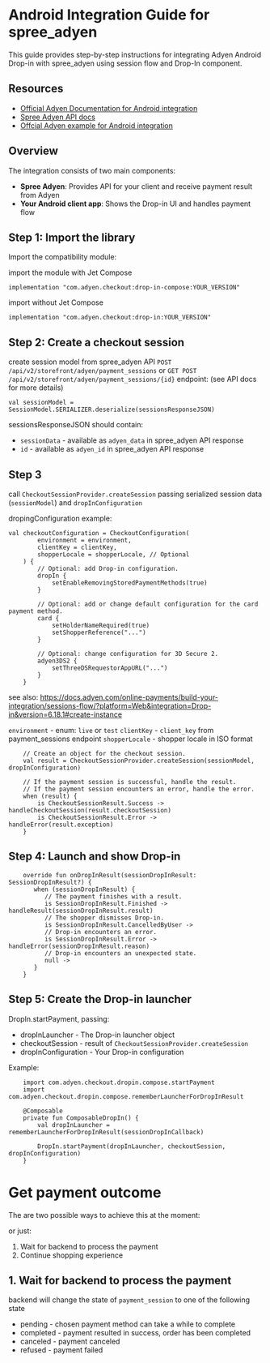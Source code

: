 # Android Integration Guide for spree_adyen

This guide provides step-by-step instructions for integrating Adyen Android Drop-in with spree_adyen using session flow and Drop-In component.

## Resources

- [Official Adyen Documentation for Android integration](https://docs.adyen.com/online-payments/build-your-integration/sessions-flow/?platform=Android&integration=Drop-in&version=5.13.1)
- [Spree Adyen API docs]()
- [Offcial Adyen example for Android integration](https://github.com/adyen-examples/adyen-android-online-payments)

## Overview

The integration consists of two main components:
- **Spree Adyen**: Provides API for your client and receive payment result from Adyen
- **Your Android client app**: Shows the Drop-in UI and handles payment flow

## Step 1: Import the library

Import the compatibility module:

import the module with Jet Compose
```
implementation "com.adyen.checkout:drop-in-compose:YOUR_VERSION"
```

import without Jet Compose
```
implementation "com.adyen.checkout:drop-in:YOUR_VERSION"
```

## Step 2: Create a checkout session

create session model from spree_adyen API `POST /api/v2/storefront/adyen/payment_sessions` or `GET POST /api/v2/storefront/adyen/payment_sessions/{id}` endpoint:
(see API docs for more details)

```
val sessionModel = SessionModel.SERIALIZER.deserialize(sessionsResponseJSON)
```

sessionsResponseJSON should contain:
- `sessionData` - available as `adyen_data` in spree_adyen API response
- `id` - available as `adyen_id` in spree_adyen API response


## Step 3

call `CheckoutSessionProvider.createSession` passing serialized session data (`sessionModel`) and `dropInConfiguration`

dropingConfiguration example:

```
val checkoutConfiguration = CheckoutConfiguration(
	    environment = environment,
	    clientKey = clientKey,
	    shopperLocale = shopperLocale, // Optional
	) {
	    // Optional: add Drop-in configuration.
	    dropIn {
	        setEnableRemovingStoredPaymentMethods(true)
	    }
	 
	    // Optional: add or change default configuration for the card payment method.
	    card {
	        setHolderNameRequired(true)
	        setShopperReference("...")
	    }
	 
	    // Optional: change configuration for 3D Secure 2.
	    adyen3DS2 {
	        setThreeDSRequestorAppURL("...")
	    }
	}
```
see also: https://docs.adyen.com/online-payments/build-your-integration/sessions-flow/?platform=Web&integration=Drop-in&version=6.18.1#create-instance


`environment` - enum: `live` or `test`
`clientKey` - `client_key` from payment_sessions endpoint
`shopperLocale` - shopper locale in ISO format


```
	// Create an object for the checkout session.
	val result = CheckoutSessionProvider.createSession(sessionModel, dropInConfiguration)
	 
	// If the payment session is successful, handle the result.
	// If the payment session encounters an error, handle the error.
	when (result) {
	    is CheckoutSessionResult.Success -> handleCheckoutSession(result.checkoutSession)
	    is CheckoutSessionResult.Error -> handleError(result.exception)
	}
```

## Step 4: Launch and show Drop-in

```
	override fun onDropInResult(sessionDropInResult: SessionDropInResult?) {
	   when (sessionDropInResult) {
	      // The payment finishes with a result.
	      is SessionDropInResult.Finished -> handleResult(sessionDropInResult.result)
	      // The shopper dismisses Drop-in.
	      is SessionDropInResult.CancelledByUser ->
	      // Drop-in encounters an error.
	      is SessionDropInResult.Error -> handleError(sessionDropInResult.reason)
	      // Drop-in encounters an unexpected state.
	      null ->
	   }
	}
```

## Step 5: Create the Drop-in launcher

DropIn.startPayment, passing:
- dropInLauncher - The Drop-in launcher object
- checkoutSession - result of `CheckoutSessionProvider.createSession`
- dropInConfiguration - Your Drop-in configuration

Example:
```
	import com.adyen.checkout.dropin.compose.startPayment
	import com.adyen.checkout.dropin.compose.rememberLauncherForDropInResult
	 
	@Composable
	private fun ComposableDropIn() {
	    val dropInLauncher = rememberLauncherForDropInResult(sessionDropInCallback)
	 
	    DropIn.startPayment(dropInLauncher, checkoutSession, dropInConfiguration)
	}
```

# Get payment outcome

The are two possible ways to achieve this at the moment:

or just:
1. Wait for backend to process the payment
2. Continue shopping experience

## 1. Wait for backend to process the payment

backend will change the state of `payment_session` to one of the following state

- pending - chosen payment method can take a while to complete 
- completed - payment resulted in success, order has been completed
- canceled - payment canceled
- refused - payment failed